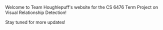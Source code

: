 Welcome to Team Houghlepuff's website for the CS 6476 Term Project on Visual Relationship Detection!

Stay tuned for more updates!